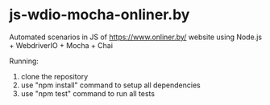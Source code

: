 # js-wdio-mocha-onliner.by

Automated scenarios in JS of https://www.onliner.by/ website using Node.js + WebdriverIO + Mocha + Chai

Running:

1. clone the repository
2. use "npm install" command to setup all dependencies
3. use "npm test" command to run all tests
